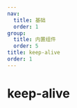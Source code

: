 ```yaml
---
nav:
  title: 基础
  order: 1
group:
  title: 内置组件
  order: 5
title: keep-alive
order: 1
---
```


# keep-alive
